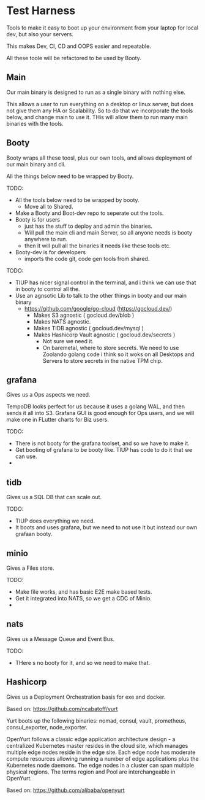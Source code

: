# Test Harness

Tools to make it easy to boot up your environment from your laptop for local dev, but also your servers.

This makes Dev, CI, CD and OOPS easier and repeatable.

All these toole will be refactored to be used by Booty.

## Main 

Our main binary is designed to run as a single binary with nothing else.

This allows a user to run everything on a desktop or linux server, but does not give them any HA or Scalability.
So to do that we incorporate the tools below, and change main to use it. THis will allow them to run many main binaries with the tools.


## Booty

Booty wraps all these toosl, plus our own tools, and allows deployment of our main binary and cli.

All the things below need to be wrapped by Booty.



TODO:
- All the tools below need to be wrapped by booty.
	- Move all to Shared.
- Make a Booty and Boot-dev repo to seperate out the tools.
- Booty is for users
	- just has the stuff to deploy and admin the binaries.
	- Will pull the main cli and main Server, so all anyone needs is booty anywhere to run.
	- then it will pull all the binaries it needs like these tools etc.
- Booty-dev is for developers
	- imports the code git, code gen tools from shared.



TODO:

- TIUP has nicer signal control in the terminal, and i think we can use that in booty to control all the.
- Use an agnsotic Lib to talk to the other things in booty and our main binary
	- https://github.com/google/go-cloud (https://gocloud.dev/)
		- Makes S3 agnostic ( gocloud.dev/blob )
		- Makes NATS agnostic.
		- Makes TIDB agnostic ( gocloud.dev/mysql )
		- Makes Hashicorp Vault agnostic ( gocloud.dev/secrets )
			- Not sure we need it.
			- On baremetal, where to store secrets. We need to use Zoolando golang code i think so it woks on all Desktops and Servers to store secrets in the native TPM chip.


## grafana

Gives us a Ops aspects we need.


TempoDB looks perfect for us because it uses a golang WAL, and then sends it all into S3.
Grafana GUI is good enough for Ops users, and we will make one in FLutter charts for Biz users.

TODO:
- There is not booty for the grafana toolset, and so we have to make it.
- Get booting of grafana to be booty like. TIUP has code to do it that we can use.
- 

## tidb

Gives us a SQL DB that can scale out.

TODO:
- TIUP does everything we need.
- It boots and uses grafana, but we need to not use it but instead our own grafaan booty.

## minio

Gives a Files store.

TODO: 
- Make file works, and has basic E2E make based tests.
- Get it integrated into NATS, so we get a CDC of Minio.
- 
## nats

Gives us a Message Queue and Event Bus.

TODO:
- THere s no booty for it, and so we need to make that.

## Hashicorp

Gives us a Deployment Orchestration basis for exe and docker.

Based on: https://github.com/ncabatoff/yurt

Yurt boots up the following binaries: nomad, consul, vault, prometheus, consul_exporter, node_exporter.


OpenYurt follows a classic edge application architecture design - a centralized Kubernetes master resides in the cloud site, which manages multiple edge nodes reside in the edge site. Each edge node has moderate compute resources allowing running a number of edge applications plus the Kubernetes node daemons. The edge nodes in a cluster can span multiple physical regions. The terms region and Pool are interchangeable in OpenYurt.

Based on: https://github.com/alibaba/openyurt
